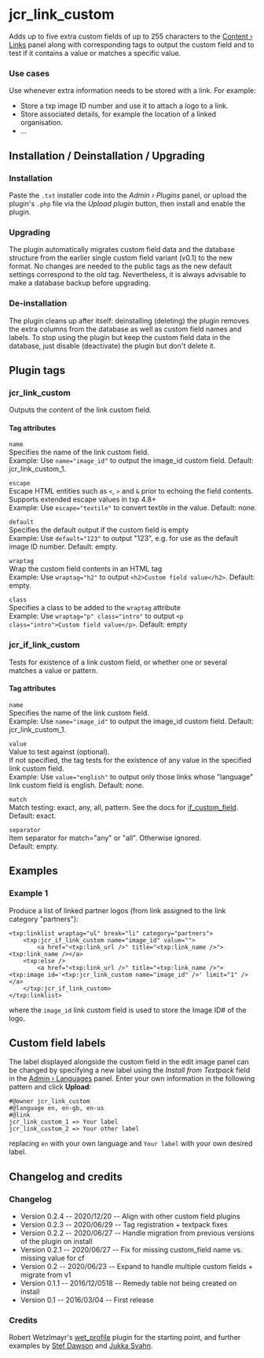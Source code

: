 # jcr_link_custom

Adds up to five extra custom fields of up to 255 characters to the
[Content › Links](http://docs.textpattern.io/administration/links-panel)
panel along with corresponding tags to output the custom field and to
test if it contains a value or matches a specific value.

### Use cases

Use whenever extra information needs to be stored with a link. For
example:

-   Store a txp image ID number and use it to attach a logo to a link.
-   Store associated details, for example the location of a linked
    organisation.
-   ...

## Installation / Deinstallation / Upgrading

### Installation

Paste the `.txt` installer code into the *Admin › Plugins* panel, or
upload the plugin's `.php` file via the *Upload plugin* button, then
install and enable the plugin.

### Upgrading

The plugin automatically migrates custom field data and the database
structure from the earlier single custom field variant (v0.1) to the new
format. No changes are needed to the public tags as the new default
settings correspond to the old tag. Nevertheless, it is always advisable
to make a database backup before upgrading.

### De-installation

The plugin cleans up after itself: deinstalling (deleting) the plugin
removes the extra columns from the database as well as custom field
names and labels. To stop using the plugin but keep the custom field
data in the database, just disable (deactivate) the plugin but don't
delete it.

## Plugin tags

### jcr_link_custom

Outputs the content of the link custom field.

#### Tag attributes

`name`\
Specifies the name of the link custom field.\
Example: Use `name="image_id"` to output the image_id custom field.
Default: jcr_link_custom_1.

`escape`\
Escape HTML entities such as `<`, `>` and `&` prior to echoing the field
contents.\
Supports extended escape values in txp 4.8+\
Example: Use `escape="textile"` to convert textile in the value.
Default: none.

`default`\
Specifies the default output if the custom field is empty\
Example: Use `default="123"` to output "123", e.g. for use as the
default image ID number. Default: empty.

`wraptag`\
Wrap the custom field contents in an HTML tag\
Example: Use `wraptag="h2"` to output `<h2>Custom field value</h2>`.
Default: empty.

`class`\
Specifies a class to be added to the `wraptag` attribute\
Example: Use `wraptag="p" class="intro"` to output
`<p class="intro">Custom field value</p>`. Default: empty

### jcr_if_link_custom

Tests for existence of a link custom field, or whether one or several
matches a value or pattern.

#### Tag attributes

`name`\
Specifies the name of the link custom field.\
Example: Use `name="image_id"` to output the image_id custom field.
Default: jcr_link_custom_1.

`value`\
Value to test against (optional).\
If not specified, the tag tests for the existence of any value in the
specified link custom field.\
Example: Use `value="english"` to output only those links whose
"language" link custom field is english. Default: none.

`match`\
Match testing: exact, any, all, pattern. See the docs for
[if_custom_field](https://docs.textpattern.com/tags/if_custom_field).\
Default: exact.

`separator`\
Item separator for match="any" or "all". Otherwise ignored.\
Default: empty.

## Examples

### Example 1

Produce a list of linked partner logos (from link assigned to the link
category "partners"):

    <txp:linklist wraptag="ul" break="li" category="partners">
        <txp:jcr_if_link_custom name="image_id" value="">
            <a href="<txp:link_url />" title="<txp:link_name />"><txp:link_name /></a>
        <txp:else />
            <a href="<txp:link_url />" title="<txp:link_name />"><txp:image id='<txp:jcr_link_custom name="image_id" />' limit="1" /></a>
        </txp:jcr_if_link_custom>
    </txp:linklist>

where the `image_id` link custom field is used to store the Image ID\#
of the logo.

## Custom field labels

The label displayed alongside the custom field in the edit image panel
can be changed by specifying a new label using the *Install from
Textpack* field in the [Admin ›
Languages](http://docs.textpattern.io/administration/languages-panel.html)
panel. Enter your own information in the following pattern and click
**Upload**:

    #@owner jcr_link_custom
    #@language en, en-gb, en-us
    #@link
    jcr_link_custom_1 => Your label
    jcr_link_custom_2 => Your other label

replacing `en` with your own language and `Your label` with your own
desired label.

## Changelog and credits

### Changelog

-   Version 0.2.4 -- 2020/12/20 -- Align with other custom field plugins
-   Version 0.2.3 -- 2020/06/29 -- Tag registration + textpack fixes
-   Version 0.2.2 -- 2020/06/27 -- Handle migration from previous
    versions of the plugin on install
-   Version 0.2.1 -- 2020/06/27 -- Fix for missing custom_field name vs.
    missing value for cf
-   Version 0.2 -- 2020/06/23 -- Expand to handle multiple custom
    fields + migrate from v1
-   Version 0.1.1 -- 2016/12/0518 -- Remedy table not being created on
    install
-   Version 0.1 -- 2016/03/04 -- First release

### Credits

Robert Wetzlmayr's
[wet_profile](https://github.com/rwetzlmayr/wet_profile) plugin for the
starting point, and further examples by [Stef
Dawson](http://www.stefdawson.com) and [Jukka
Svahn](https://github.com/gocom).
